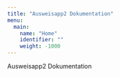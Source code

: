 ```yaml
---
title: "Ausweisapp2 Dokumentation"
menu:
  main:
    name: "Home"
    identifier: ""
    weight: -1000
---
```


Ausweisapp2 Dokumentation
